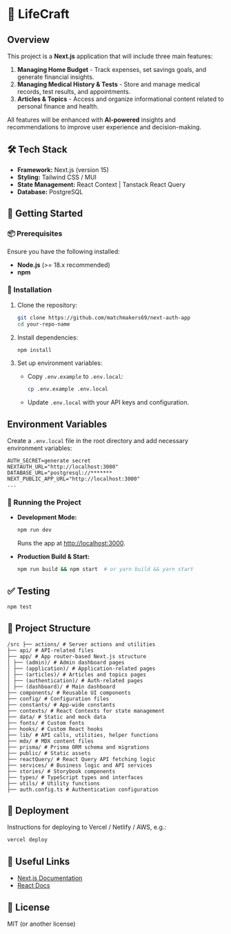 # 🚀 LifeCraft

## Overview

This project is a **Next.js** application that will include three main features:

1. **Managing Home Budget** - Track expenses, set savings goals, and generate financial insights.
2. **Managing Medical History & Tests** - Store and manage medical records, test results, and appointments.
3. **Articles & Topics** - Access and organize informational content related to personal finance and health.

All features will be enhanced with **AI-powered** insights and recommendations to improve user experience and decision-making.

## 🛠️ Tech Stack

- **Framework:** Next.js (version 15)
- **Styling:** Tailwind CSS / MUI
- **State Management:** React Context | Tanstack React Query
- **Database:** PostgreSQL

## 🚀 Getting Started

### 📦 Prerequisites

Ensure you have the following installed:

- **Node.js** (>= 18.x recommended)
- **npm**

### 🔧 Installation

1. Clone the repository:
   ```sh
   git clone https://github.com/matchmakers69/next-auth-app
   cd your-repo-name
   ```
2. Install dependencies:
   ```sh
   npm install
   ```
3. Set up environment variables:

   - Copy `.env.example` to `.env.local`:
     ```sh
     cp .env.example .env.local
     ```
   - Update `.env.local` with your API keys and configuration.

## Environment Variables

Create a `.env.local` file in the root directory and add necessary environment variables:

```
AUTH_SECRET=generate secret
NEXTAUTH_URL="http://localhost:3000"
DATABASE_URL="postgresql://*******
NEXT_PUBLIC_APP_URL="http://localhost:3000"
...
```

### 🚀 Running the Project

- **Development Mode:**

  ```sh
  npm run dev
  ```

  Runs the app at [http://localhost:3000](http://localhost:3000).

- **Production Build & Start:**

  ```sh
  npm run build && npm start  # or yarn build && yarn start
  ```

## ✅ Testing

```sh
npm test
```

## 📁 Project Structure

```
/src ├── actions/ # Server actions and utilities
├── api/ # API-related files
├── app/ # App router-based Next.js structure
│ ├── (admin)/ # Admin dashboard pages
│ ├── (application)/ # Application-related pages
│ ├── (articles)/ # Articles and topics pages
│ ├── (authentication)/ # Auth-related pages
│ ├── (dashboard)/ # Main dashboard
├── components/ # Reusable UI components
├── config/ # Configuration files
├── constants/ # App-wide constants
├── contexts/ # React Contexts for state management
├── data/ # Static and mock data
├── fonts/ # Custom fonts
├── hooks/ # Custom React hooks
├── lib/ # API calls, utilities, helper functions
├── mdx/ # MDX content files
├── prisma/ # Prisma ORM schema and migrations
├── public/ # Static assets
├── reactQuery/ # React Query API fetching logic
├── services/ # Business logic and API services
├── stories/ # Storybook components
├── types/ # TypeScript types and interfaces
├── utils/ # Utility functions
├── auth.config.ts # Authentication configuration
```

## 🚀 Deployment

Instructions for deploying to Vercel / Netlify / AWS, e.g.:

```sh
vercel deploy
```

## 🔗 Useful Links

- [Next.js Documentation](https://nextjs.org/docs)
- [React Docs](https://react.dev/)

## 📜 License

MIT (or another license)
